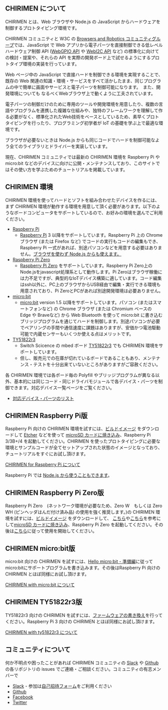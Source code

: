 ## CHIRIMEN について

CHIRIMEN とは、Web ブラウザや Node.js の JavaScript からハードウェアを制御するプロトタイピング環境です。

CHIRIMEN コミュニティと W3C の [Browsers and Robotics コミュニティグループ](https://www.w3.org/community/browserobo/)では、JavaScript で Web アプリから電子パーツを直接制御できる低レベルハードウェア制御 API ([WebGPIO API](http://browserobo.github.io/WebGPIO) や [WebI2C API](http://browserobo.github.io/WebI2C) など) の標準化に向けての検討・提案や、それらの API を実際の開発ボード上で試せるようにするプロトタイプ環境の実装を行っています。

Web ページ中の JavaScript で直接ハードを制御できる環境を実現することで、既存の Web 関連の知識・環境・サービスをすべて活かしたまま、同じプログラムの中で簡単に画面やサービスと電子パーツを制御可能になります。　また、開発環境についても なるべくWebブラウザ上で動くように工夫されています。

電子パーツの制御だけのために専用のツールや開発環境を用意したり、複数の言語やプログラムを連携した複雑な仕組みや、独特のフレームワークを理解して作る必要がなく、標準化されたWeb技術をベースとしているため、素早くプロトタイピングを行ったり、プログラミング初学者が IoT の基礎を学ぶ上で最適な環境です。

ブラウザが必要ないときは Node.js からも同じコードでハードを制御可能なよう全てのライブラリとドライバーを実装しています。

現在、CHIRIMEN コミュニティでは最新の CHIRIMEN 環境を Raspberry Pi や micro:bit などのデバイスに向けに公開・メンテナンスしており、このサイトではその使い方を学ぶためのチュートリアルを掲載しています。

## CHIRIMEN 環境

CHIRIMEN 環境を使ってハードとソフトを組み合わせたデバイスを作るには、まず CHIRIMEN 環境が動作する環境を用意して頂く必要があります。以下のようなボードコンピュータをサポートしているので、お好みの環境を選んでご利用ください。

- [Raspberry Pi](raspi)
  - [Raspberry Pi](https://www.raspberrypi.org/) 3 以降をサポートしています。Raspberry Pi 上の Chrome ブラウザ (または Firefox など) でコードの実行もコードの編集もでき、Raspberry Pi 一式があれば、別途パソコンなどを用意する必要はありません。[ブラウザを使わず Node.js からも使えます。](raspi/nodejs)
- [Raspberry Pi Zero](pizero)
  - [Raspberry Pi Zero](https://www.raspberrypi.org/) をサポートしています。Raspberry Pi Zero上のNode.jsをjavascript処理系として動作します。Pi Zeroはブラウザ稼働には力不足ですが、典型的なIoTデバイス構築に適しています。コード編集はssh以外に、PC上のブラウザからUSB経由で編集・実行できる環境も用意されており、Pi ZeroとPCがあれば別途開発環境は必要ありません。
- [micro:bit](microbit)
  - [micro:bit](https://microbit.org/) version 1.5 以降をサポートしています。パソコン (またはスマートフォンなど) の Chrome ブラウザ (または Chromium ベースの Edge や Braveなど) から Web Bluetooth を使って micro:bit に書き込むブリッジプログラムを通じてハードを制御します。別途パソコンが必要でペアリングの手間や通信速度に課題はありますが、安価かつ電池駆動可能で内蔵センサーもいくつか使える点はメリットです。
- [TY51822r3](ty51822r3)
  - Switch Scicence の mbed ボード [TY51822r3](https://www.switch-science.com/catalog/2574/) でも CHIRIMEN 環境をサポートしています。
  - 但し、販売元での在庫が切れているボードであることもあり、メンテナンス・テストを十分出来ていないところがありますがご容赦ください。

各 CHIRIMEN 環境では各ボード毎の Polyfill やブリッジプログラムが異なる以外、基本的には同じコード・同じドライバモジュールで各デバイス・パーツを制御できます。対応デバイス一覧ページをご覧ください。

- [対応デバイス・パーツのリスト](partslist)

## CHIRIMEN Raspberry Pi版

Raspberry Pi 向けの CHIRIMEN 環境を試すには、[ビルドイメージ](https://r.chirimen.org/sdimage) をダウンロードして [Etcher](https://www.balena.io/etcher/) などを使って [microSD カードに焼き込み](raspi/sdcard.md)、Raspberry Pi 3/3B+/4 を起動してください。CHIRIMEN を使ったプロトタイピングに必要な環境とサンプルコードが全てセットアップされた状態のイメージとなっており、チュートリアルをすぐにお試し頂けます。

[CHIRIMEN for Raspberry Pi について](raspi)

Raspberry Pi では [Node.js から使うこともできます](raspi/nodejs)。

## CHIRIMEN Raspberry Pi Zero版
Raspberry Pi Zero　(ネットワーク環境が必要なため、Zero W　もしくは Zero WH (ピンヘッダはんだ付け済み品) の使用を強く推奨します。)の CHIRIMEN 環境を試すには、[ビルドイメージ](https://github.com/chirimen-oh/chirimen-lite/releases) をダウンロードして、 [こちら](raspi/sdcard2)や[こちら](raspi/sdcard)を参考にして[microSD カードに焼き込み](raspi/sdcard.md)、Raspberry Pi Zero を起動してください。その後は[こちら](pizero/)に従って使用を開始してください。


## CHIRIMEN micro:bit版

micro:bit 向けの CHIRIMEN を試すには、[Hello micro:bit - 準備編](microbit/hello_microbit)に従ってmicro:bitにサポートプログラムを書き込みます。その後はRaspberry Pi 向けの CHIRIMEN とほぼ同様にお試し頂けます。

[CHIRIMEN with micro:bit について](microbit)

## CHIRIMEN TY51822r3版

TY51822r3 向けの CHIRIMEN を試すには、[ファームウェアの書き換え](ty51822r3/setting#ty51822r3--chirimen-with-ty51822r3-)を行ってください。Raspberry Pi 3 向けの CHIRIMEN とほぼ同様にお試し頂けます。

[CHIRIMEN with ty51822r3 について](ty51822r3)

## コミュニティについて

何か不明点や困ったことがあれば CHIRIMEN コミュニティの [Slack](http://chirimen-oh.slack.com/) や [Github](https://github.com/chirimen-oh/) の各リポジトリの issues でご連絡・ご相談ください。コミュニティの有志メンバーで

- [Slack](http://chirimen-oh.slack.com/) - 参加は[自己招待フォーム](https://docs.google.com/forms/d/e/1FAIpQLScyfyFZbe7uZbQQzSQq78tRqtRKWXvmDRR_dO39wtzYIQFV5g/viewform)をご利用ください
- [Github](https://github.com/chirimen-oh/)
- [Facebook](https://www.facebook.com/groups/chirimen/)
- [Twitter](https://twitter.com/chirimen_oh)
